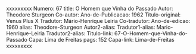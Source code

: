 xxxxxxxxx
Numero: 67
title: O Homem que Vinha do Passado
Autor: Theodore Sturgeon
Co-autor: 
Ano-de-Publicacao: 1962
Titulo-original: Venus Plus X
Tradutor: Mário-Henrique Leiria
Co-tradutor: 
Ano-de-edicao: 1960
alias: Theodore-Sturgeon
Autor2-alias: 
Tradutor1-alias: Mario-Henrique-Leiria
Tradutor2-alias: 
Titulo-link: 67-O-Homem-que-Vinha-do-Passado
Capa: Lima de Freitas
pags: 152
Capa-link: Lima-de-Freitas
xxxxxxxxx